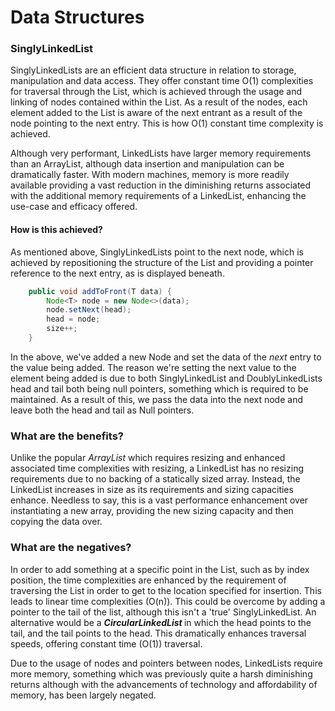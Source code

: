 # Data Structures 

### SinglyLinkedList
SinglyLinkedLists are an efficient data structure in relation to storage, manipulation and data access.
They offer constant time O(1) complexities for traversal through the List, which is achieved through the usage and linking
of nodes contained within the List.
As a result of the nodes, each element added to the List is aware of the next entrant as a result of the node pointing 
to the next entry. This is how O(1) constant time complexity is achieved.

Although very performant, LinkedLists have larger memory requirements than an ArrayList, although data insertion and manipulation
can be dramatically faster. With modern machines, memory is more readily available providing a vast reduction in the diminishing
returns associated with the additional memory requirements of a LinkedList, enhancing the use-case and efficacy offered.


#### How is this achieved? 

As mentioned above, SinglyLinkedLists point to the next node, which is achieved by repositioning the structure of the List 
and providing a pointer reference to the next entry, as is displayed beneath. 
```java
	public void addToFront(T data) {
		Node<T> node = new Node<>(data);
		node.setNext(head);
		head = node;
		size++;
	}
```

In the above, we've added a new Node and set the data of the <i> next </i> entry to the value being added. 
The reason we're setting the next value to the element being added is due to both SinglyLinkedList and DoublyLinkedLists
head and tail both being null pointers, something which is required to be maintained. 
As a result of this, we pass the data into the next node and leave both the head and tail as Null pointers. 

### What are the benefits? 
Unlike the popular <i> ArrayList </i> which requires resizing and enhanced associated time complexities with resizing, a 
LinkedList has no resizing requirements due to no backing of a statically sized array. Instead, the LinkedList increases 
in size as its requirements and sizing capacities enhance.
Needless to say, this is a vast performance enhancement over instantiating a new array, providing the new sizing capacity 
and then copying the data over. 

### What are the negatives? 
In order to add something at a specific point in the List, such as by index position, the time complexities are enhanced 
by the requirement of traversing the List in order to get to the location specified for insertion. This leads to linear time
complexities (O(n)).
This could be overcome by adding a pointer to the tail of the list, although this isn't a 'true' SinglyLinkedList.
An alternative would be a <b><i> CircularLinkedList </b></i> in which the head points to the tail, and the tail points to the head.
This dramatically enhances traversal speeds, offering constant time (O(1)) traversal. 

Due to the usage of nodes and pointers between nodes, LinkedLists require more memory, something which was previously
quite a harsh diminishing returns although with the advancements of technology and affordability of memory, has been largely
negated. 